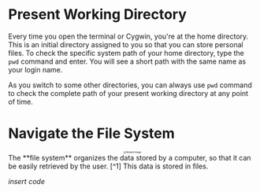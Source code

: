 <!--title={Present Working Directory}-->

<!--badges={Tinker: 5}--> 

<!--concepts={Home Direcotry}--> 

# Present Working Directory

Every time you open the terminal or Cygwin, you're at the home directory. This is an initial directory assigned to you so that you can store personal files. To check the specific system path of your home directory, type the `pwd` command and enter. You will see a short path with the same name as your login name.

As you switch to some other directories, you can always use `pwd` command to check the complete path of your present working directory at any point of time.

# Navigate the File System

<center><img src="http://swcarpentry.github.io/2014-04-14-wise/novice/shell/img/vlad-homedir.png" alt="Related image" style="zoom: 33%;" /></center>
The **file system** organizes the data stored by a computer, so that it can be easily retrieved by the user. [^1] This data is stored in files. 

[^1]: File systems are typically represented by a tree-like structure, in which any parent directory can have any number of children.

*insert code*